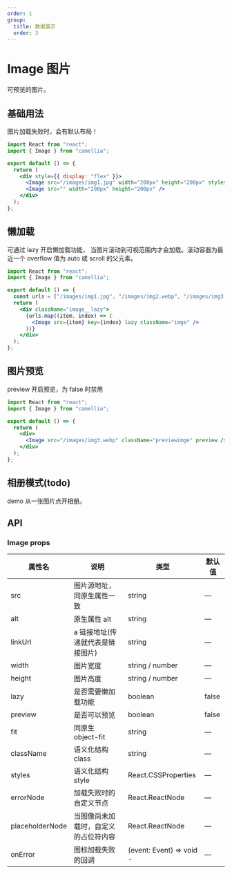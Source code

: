 ```yaml
---
order: 1
group:
  title: 数据展示
  order: 3
---
```


<style>
  .previewimge {
    width: 200px;
    height: 200px;
    margin-bottom: 20px;
  }

  .image__lazy {
    height: 300px;
    overflow-y: auto;
  }
  .image__lazy .imge {
    width: 200px;
    height: 200px;
    margin-bottom: 20px;
 }
</style>

# Image 图片

可预览的图片。

## 基础用法

图片加载失败时，会有默认布局！

```jsx
import React from "react";
import { Image } from "camellia";

export default () => {
  return (
    <div style={{ display: "flex" }}>
      <Image src="/images/img1.jpg" width="200px" height="200px" styles={{ marginRight: "15px" }} />
      <Image src="" width="200px" height="200px" />
    </div>
  );
};
```

## 懒加载

可通过 lazy 开启懒加载功能， 当图片滚动到可视范围内才会加载。滚动容器为最近一个 overflow 值为 auto 或 scroll 的父元素。

```jsx
import React from "react";
import { Image } from "camellia";

export default () => {
  const urls = ["/images/img1.jpg", "/images/img2.webp", "/images/img3.webp", "/images/img4.webp"];
  return (
    <div className="image__lazy">
      {urls.map((item, index) => (
        <Image src={item} key={index} lazy className="imge" />
      ))}
    </div>
  );
};
```

## 图片预览

preview 开启预览，为 false 时禁用

```jsx
import React from "react";
import { Image } from "camellia";

export default () => {
  return (
    <div>
      <Image src="/images/img3.webp" className="previewimge" preview />
    </div>
  );
};
```

## 相册模式(todo)

demo 从一张图片点开相册。

## API

### Image props

| 属性名          | 说明                                 | 类型                     | 默认值 |
| --------------- | ------------------------------------ | ------------------------ | ------ |
| src             | 图片源地址，同原生属性一致           | string                   | —      |
| alt             | 原生属性 alt                         | string                   | —      |
| linkUrl         | a 链接地址(传递就代表是链接图片)     | string                   | —      |
| width           | 图片宽度                             | string / number          | —      |
| height          | 图片高度                             | string / number          | —      |
| lazy            | 是否需要懒加载功能                   | boolean                  | false  |
| preview         | 是否可以预览                         | boolean                  | false  |
| fit             | 同原生 object-fit                    | string                   | —      |
| className       | 语义化结构 class                     | string                   | —      |
| styles          | 语义化结构 style                     | React.CSSProperties      | —      |
| errorNode       | 加载失败时的自定义节点               | React.ReactNode          | —      |
| placeholderNode | 当图像尚未加载时，自定义的占位符内容 | React.ReactNode          | —      |
| onError         | 图标加载失败的回调                   | (event: Event) => void - | —      |

